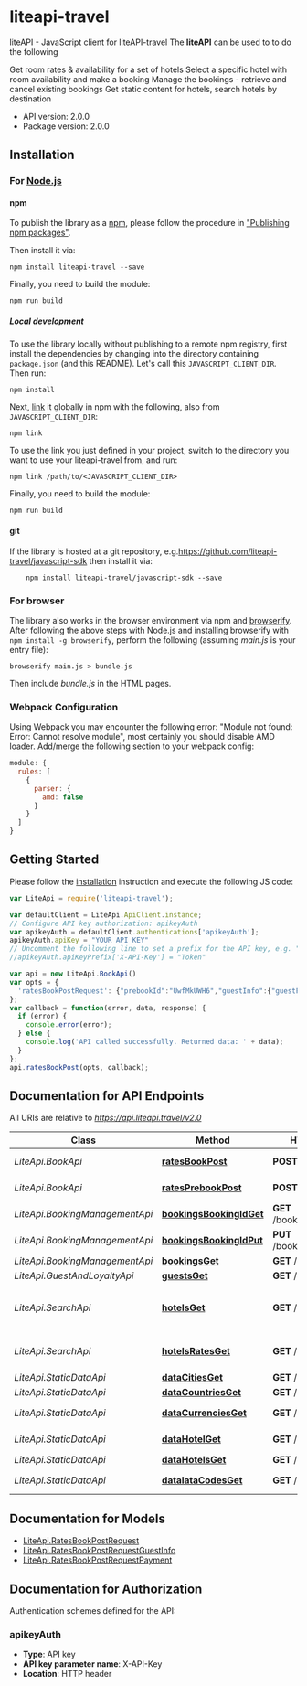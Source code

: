 # liteapi-travel

liteAPI - JavaScript client for liteAPI-travel
The **liteAPI** can be used to to do the following

Get room rates & availability for a set of hotels
Select a specific hotel with room availability and make a booking
Manage the bookings - retrieve and cancel existing bookings
Get static content for hotels, search hotels by destination

- API version: 2.0.0
- Package version: 2.0.0

## Installation

### For [Node.js](https://nodejs.org/)

#### npm

To publish the library as a [npm](https://www.npmjs.com/), please follow the procedure in ["Publishing npm packages"](https://docs.npmjs.com/getting-started/publishing-npm-packages).

Then install it via:

```shell
npm install liteapi-travel --save
```

Finally, you need to build the module:

```shell
npm run build
```

##### Local development

To use the library locally without publishing to a remote npm registry, first install the dependencies by changing into the directory containing `package.json` (and this README). Let's call this `JAVASCRIPT_CLIENT_DIR`. Then run:

```shell
npm install
```

Next, [link](https://docs.npmjs.com/cli/link) it globally in npm with the following, also from `JAVASCRIPT_CLIENT_DIR`:

```shell
npm link
```

To use the link you just defined in your project, switch to the directory you want to use your liteapi-travel from, and run:

```shell
npm link /path/to/<JAVASCRIPT_CLIENT_DIR>
```

Finally, you need to build the module:

```shell
npm run build
```

#### git

If the library is hosted at a git repository, e.g.https://github.com/liteapi-travel/javascript-sdk
then install it via:

```shell
    npm install liteapi-travel/javascript-sdk --save
```

### For browser

The library also works in the browser environment via npm and [browserify](http://browserify.org/). After following
the above steps with Node.js and installing browserify with `npm install -g browserify`,
perform the following (assuming *main.js* is your entry file):

```shell
browserify main.js > bundle.js
```

Then include *bundle.js* in the HTML pages.

### Webpack Configuration

Using Webpack you may encounter the following error: "Module not found: Error:
Cannot resolve module", most certainly you should disable AMD loader. Add/merge
the following section to your webpack config:

```javascript
module: {
  rules: [
    {
      parser: {
        amd: false
      }
    }
  ]
}
```

## Getting Started

Please follow the [installation](#installation) instruction and execute the following JS code:

```javascript
var LiteApi = require('liteapi-travel');

var defaultClient = LiteApi.ApiClient.instance;
// Configure API key authorization: apikeyAuth
var apikeyAuth = defaultClient.authentications['apikeyAuth'];
apikeyAuth.apiKey = "YOUR API KEY"
// Uncomment the following line to set a prefix for the API key, e.g. "Token" (defaults to null)
//apikeyAuth.apiKeyPrefix['X-API-Key'] = "Token"

var api = new LiteApi.BookApi()
var opts = {
  'ratesBookPostRequest': {"prebookId":"UwfMkUWH6","guestInfo":{"guestFirstName":"Kim","guestLastName":"James","guestEmail":"test@nlite.ml"},"payment":{"holderName":"Kim James","number":"4242424242424242","expireDate":"11/29","cvc":"456","method":"CREDIT_CARD"}} // {RatesBookPostRequest} 
};
var callback = function(error, data, response) {
  if (error) {
    console.error(error);
  } else {
    console.log('API called successfully. Returned data: ' + data);
  }
};
api.ratesBookPost(opts, callback);

```

## Documentation for API Endpoints

All URIs are relative to *https://api.liteapi.travel/v2.0*

Class | Method | HTTP request | Description
------------ | ------------- | ------------- | -------------
*LiteApi.BookApi* | [**ratesBookPost**](docs/BookApi.md#ratesBookPost) | **POST** /rates/book | hotel rate book
*LiteApi.BookApi* | [**ratesPrebookPost**](docs/BookApi.md#ratesPrebookPost) | **POST** /rates/prebook | hotel rate prebook
*LiteApi.BookingManagementApi* | [**bookingsBookingIdGet**](docs/BookingManagementApi.md#bookingsBookingIdGet) | **GET** /bookings/{bookingId} | Booking retrieve
*LiteApi.BookingManagementApi* | [**bookingsBookingIdPut**](docs/BookingManagementApi.md#bookingsBookingIdPut) | **PUT** /bookings/{bookingId} | Booking cancel
*LiteApi.BookingManagementApi* | [**bookingsGet**](docs/BookingManagementApi.md#bookingsGet) | **GET** /bookings | Booking list
*LiteApi.GuestAndLoyaltyApi* | [**guestsGet**](docs/GuestAndLoyaltyApi.md#guestsGet) | **GET** /guests | guests
*LiteApi.SearchApi* | [**hotelsGet**](docs/SearchApi.md#hotelsGet) | **GET** /hotels | hotel minimum rates availability
*LiteApi.SearchApi* | [**hotelsRatesGet**](docs/SearchApi.md#hotelsRatesGet) | **GET** /hotels/rates | hotel full rates availability
*LiteApi.StaticDataApi* | [**dataCitiesGet**](docs/StaticDataApi.md#dataCitiesGet) | **GET** /data/cities | City list
*LiteApi.StaticDataApi* | [**dataCountriesGet**](docs/StaticDataApi.md#dataCountriesGet) | **GET** /data/countries | Country list
*LiteApi.StaticDataApi* | [**dataCurrenciesGet**](docs/StaticDataApi.md#dataCurrenciesGet) | **GET** /data/currencies | Currency list
*LiteApi.StaticDataApi* | [**dataHotelGet**](docs/StaticDataApi.md#dataHotelGet) | **GET** /data/hotel | Hotel details
*LiteApi.StaticDataApi* | [**dataHotelsGet**](docs/StaticDataApi.md#dataHotelsGet) | **GET** /data/hotels | Hotel list
*LiteApi.StaticDataApi* | [**dataIataCodesGet**](docs/StaticDataApi.md#dataIataCodesGet) | **GET** /data/iataCodes | IATA code list


## Documentation for Models

 - [LiteApi.RatesBookPostRequest](docs/RatesBookPostRequest.md)
 - [LiteApi.RatesBookPostRequestGuestInfo](docs/RatesBookPostRequestGuestInfo.md)
 - [LiteApi.RatesBookPostRequestPayment](docs/RatesBookPostRequestPayment.md)


## Documentation for Authorization


Authentication schemes defined for the API:
### apikeyAuth


- **Type**: API key
- **API key parameter name**: X-API-Key
- **Location**: HTTP header

